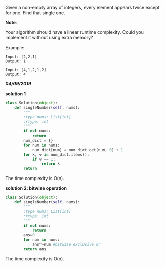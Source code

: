 Given a non-empty array of integers, every element appears twice except for one. Find that single one.

**Note**:

Your algorithm should have a linear runtime complexity. Could you implement it without using extra memory?

Example:
```
Input: [2,2,1]
Output: 1
```

```
Input: [4,1,2,1,2]
Output: 4
```

***04/09/2019***

**solution 1**
```python
class Solution(object):
    def singleNumber(self, nums):
        """
        :type nums: List[int]
        :rtype: int
        """
        if not nums:
            return 
        num_dict = {}
        for num in nums:
            num_dict[num] = num_dict.get(num, 0) + 1
        for k, v in num_dict.items():
            if v == 1:
                return k
        return 
```
The time complexity is O(n).

**solution 2: bitwise operation**
```python
class Solution(object):
    def singleNumber(self, nums):
        """
        :type nums: List[int]
        :rtype: int
        """
        if not nums:
            return 
        ans=0
        for num in nums:
            ans^=num #bitwise exclusive or
        return ans
```
The time complexity is O(n).
